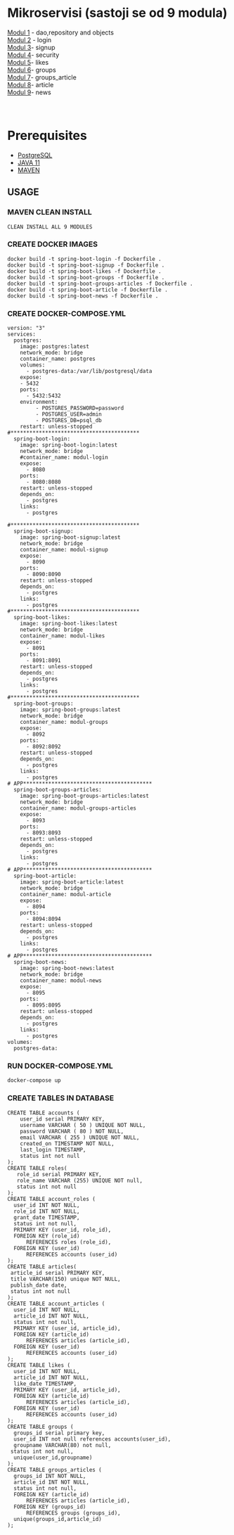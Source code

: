 # Mikroservisi (sastoji se od 9 modula)
[Modul 1](https://github.com/tdoric/modul_1) - dao,repository and objects  <br />
[Modul 2](https://github.com/tdoric/modul_2) - login  <br />
[Modul 3](https://github.com/tdoric/module_3)- signup <br />
[Modul 4](https://github.com/tdoric/module_4)- security <br />
[Modul 5](https://github.com/tdoric/module_5)- likes <br />
[Modul 6](https://github.com/tdoric/module_6)- groups <br />
[Modul 7](https://github.com/tdoric/module_7)- groups_article <br />
[Modul 8](https://github.com/tdoric/module_8)- article <br />
[Modul 9](https://github.com/tdoric/module_9)- news <br />
<br /> <br />

# Prerequisites
- [PostgreSQL](https://hub.docker.com/_/postgres)
- [JAVA 11](https://jdk.java.net/11/)
- [MAVEN](https://maven.apache.org/download.cgi)



## USAGE
### MAVEN CLEAN INSTALL
```
CLEAN INSTALL ALL 9 MODULES
```
### CREATE DOCKER IMAGES
```
docker build -t spring-boot-login -f Dockerfile .
docker build -t spring-boot-signup -f Dockerfile .
docker build -t spring-boot-likes -f Dockerfile .
docker build -t spring-boot-groups -f Dockerfile .
docker build -t spring-boot-groups-articles -f Dockerfile .
docker build -t spring-boot-article -f Dockerfile .
docker build -t spring-boot-news -f Dockerfile .
```
### CREATE DOCKER-COMPOSE.YML
```
version: "3"
services:
  postgres:
    image: postgres:latest
    network_mode: bridge
    container_name: postgres
    volumes:
      - postgres-data:/var/lib/postgresql/data
    expose:
    - 5432
    ports:
      - 5432:5432
    environment:
         - POSTGRES_PASSWORD=password
         - POSTGRES_USER=admin
         - POSTGRES_DB=psql_db
    restart: unless-stopped
#*****************************************
  spring-boot-login:
    image: spring-boot-login:latest
    network_mode: bridge
    #container_name: modul-login
    expose:
      - 8080
    ports:
      - 8080:8080
    restart: unless-stopped
    depends_on:
      - postgres
    links:
      - postgres
     
#*****************************************
  spring-boot-signup:
    image: spring-boot-signup:latest
    network_mode: bridge
    container_name: modul-signup
    expose:
      - 8090
    ports:
      - 8090:8090
    restart: unless-stopped
    depends_on:
      - postgres
    links:
      - postgres
#*****************************************
  spring-boot-likes:
    image: spring-boot-likes:latest
    network_mode: bridge
    container_name: modul-likes
    expose:
      - 8091
    ports:
      - 8091:8091
    restart: unless-stopped
    depends_on:
      - postgres
    links:
      - postgres
#*****************************************
  spring-boot-groups:
    image: spring-boot-groups:latest
    network_mode: bridge
    container_name: modul-groups
    expose:
      - 8092
    ports:
      - 8092:8092
    restart: unless-stopped
    depends_on:
      - postgres
    links:
      - postgres
# APP*****************************************
  spring-boot-groups-articles:
    image: spring-boot-groups-articles:latest
    network_mode: bridge
    container_name: modul-groups-articles
    expose:
      - 8093
    ports:
      - 8093:8093
    restart: unless-stopped
    depends_on:
      - postgres
    links:
      - postgres 
# APP*****************************************
  spring-boot-article:
    image: spring-boot-article:latest
    network_mode: bridge
    container_name: modul-article
    expose:
      - 8094
    ports:
      - 8094:8094
    restart: unless-stopped
    depends_on:
      - postgres
    links:
      - postgres  
# APP*****************************************
  spring-boot-news:
    image: spring-boot-news:latest
    network_mode: bridge
    container_name: modul-news
    expose:
      - 8095
    ports:
      - 8095:8095
    restart: unless-stopped
    depends_on:
      - postgres
    links:
      - postgres
volumes:
  postgres-data:
```
### RUN DOCKER-COMPOSE.YML
```
docker-compose up
```
### CREATE TABLES IN DATABASE 
``` 
CREATE TABLE accounts (
    user_id serial PRIMARY KEY,
    username VARCHAR ( 50 ) UNIQUE NOT NULL,
    password VARCHAR ( 80 ) NOT NULL,
    email VARCHAR ( 255 ) UNIQUE NOT NULL,
    created_on TIMESTAMP NOT NULL,
    last_login TIMESTAMP,
    status int not null
);
CREATE TABLE roles(
   role_id serial PRIMARY KEY,
   role_name VARCHAR (255) UNIQUE NOT null,
   status int not null
);
CREATE TABLE account_roles (
  user_id INT NOT NULL,
  role_id INT NOT NULL,
  grant_date TIMESTAMP,
  status int not null,
  PRIMARY KEY (user_id, role_id),
  FOREIGN KEY (role_id)
      REFERENCES roles (role_id),
  FOREIGN KEY (user_id)
      REFERENCES accounts (user_id)
);
CREATE TABLE articles(
 article_id serial PRIMARY KEY,
 title VARCHAR(150) unique NOT NULL,
 publish_date date,
 status int not null
);
CREATE TABLE account_articles (
  user_id INT NOT NULL,
  article_id INT NOT NULL,
  status int not null,
  PRIMARY KEY (user_id, article_id),
  FOREIGN KEY (article_id)
      REFERENCES articles (article_id),
  FOREIGN KEY (user_id)
      REFERENCES accounts (user_id)
);
CREATE TABLE likes (
  user_id INT NOT NULL,
  article_id INT NOT NULL,
  like_date TIMESTAMP,
  PRIMARY KEY (user_id, article_id),
  FOREIGN KEY (article_id)
      REFERENCES articles (article_id),
  FOREIGN KEY (user_id)
      REFERENCES accounts (user_id)
);
CREATE TABLE groups (
  groups_id serial primary key,
  user_id INT not null references accounts(user_id),
  groupname VARCHAR(80) not null,
 status int not null,
  unique(user_id,groupname)
);
CREATE TABLE groups_articles (
  groups_id INT NOT NULL,
  article_id INT NOT NULL,
  status int not null,
  FOREIGN KEY (article_id)
      REFERENCES articles (article_id),
  FOREIGN KEY (groups_id)
      REFERENCES groups (groups_id),
  unique(groups_id,article_id)
);
``` 
